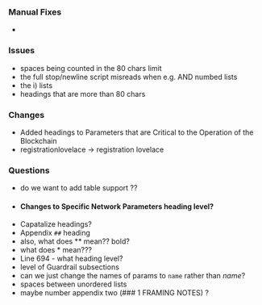 
### Manual Fixes 

- 

### Issues

- spaces being counted in the 80 chars limit
- the full stop/newline script misreads when e.g. AND numbed lists
- the i) lists 
- headings that are more than 80 chars

### Changes

- Added headings to Parameters that are Critical to the Operation of the Blockchain
- registrationlovelace -> registration lovelace

### Questions

- do we want to add table support ??
- #### Changes to Specific Network Parameters heading level?
- Capatalize headings?
- Appendix `##` heading
- also, what does ** mean?? bold?
- what does * mean???
- Line 694 - what heading level?
- level of Guardrail subsections
- can we just change the names of params to `name` rather than *name*?
- spaces between unordered lists
- maybe number appendix two (### 1 FRAMING NOTES) ?
